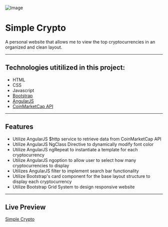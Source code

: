 ![Image](https://forexrank.co/wp-content/uploads/2018/03/crypto.png
)
# Simple Crypto   

A personal website that allows me to view the top cryptocurrencies in an organized and clean layout. 

------------------------------------------------------------------------------------------------------------------------------  

## Technologies utitilized in this project:
- HTML
- CSS
- Javascript
- [Bootstrap](https://getbootstrap.com) 
- [AngularJS](https://angularjs.org/)
- [CoinMarketCap API](https://coinmarketcap.com/api/) 

---------------------------------------------------------------------------------------------------------------------------

## Features
- Utilize AngularJS $http service to retrieve data from CoinMarketCap API
- Utilize AngularJS NgClass Directive to dynamically modify font color
- Utilize AngularJS ngRepeat to instantiate a template for each cryptocurrency 
- Utilize AngularJS ngoption to allow user to select how many cryptocurrencies to display
- Utilizes AngularJS filter to implement search bar functionality
- Utilize Bootstrap's card component for the base layout structure to display each cryptocurrency 
- Utilize Bootstrap Grid System to design responsive website
---------------------------------------------------------------------------------------------------------------------------
## Live Preview
[Simple Crypto](https://simplecrypto.netlify.com)
